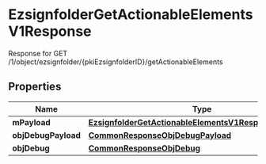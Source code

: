 

# EzsignfolderGetActionableElementsV1Response

Response for GET /1/object/ezsignfolder/{pkiEzsignfolderID}/getActionableElements

## Properties

| Name | Type | Description | Notes |
|------------ | ------------- | ------------- | -------------|
|**mPayload** | [**EzsignfolderGetActionableElementsV1ResponseMPayload**](EzsignfolderGetActionableElementsV1ResponseMPayload.md) |  |  |
|**objDebugPayload** | [**CommonResponseObjDebugPayload**](CommonResponseObjDebugPayload.md) |  |  [optional] |
|**objDebug** | [**CommonResponseObjDebug**](CommonResponseObjDebug.md) |  |  [optional] |



